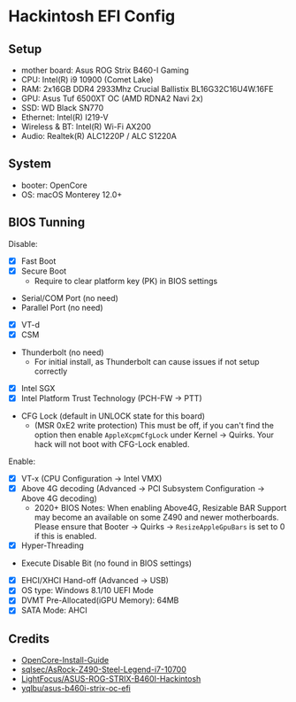 # Hackintosh EFI Config

## Setup

- mother board: Asus ROG Strix B460-I Gaming
- CPU: Intel(R) i9 10900 (Comet Lake)
- RAM: 2x16GB DDR4 2933Mhz Crucial Ballistix BL16G32C16U4W.16FE
- GPU: Asus Tuf 6500XT OC (AMD RDNA2 Navi 2x)
- SSD: WD Black SN770
- Ethernet: Intel(R) I219-V
- Wireless & BT: Intel(R) Wi-Fi AX200
- Audio: Realtek(R) ALC1220P / ALC S1220A

## System

- booter: OpenCore
- OS: macOS Monterey 12.0+

## BIOS Tunning

Disable:

- [x] Fast Boot
- [x] Secure Boot
  - Require to clear platform key (PK) in BIOS settings
- Serial/COM Port (no need)
- Parallel Port (no need)
- [x] VT-d
- [x] CSM
- Thunderbolt (no need)
  - For initial install, as Thunderbolt can cause issues if not setup correctly
- [x] Intel SGX
- [x] Intel Platform Trust Technology (PCH-FW -> PTT)
- CFG Lock (default in UNLOCK state for this board)
  - (MSR 0xE2 write protection) This must be off, if you can't find the option
    then enable `AppleXcpmCfgLock` under Kernel -> Quirks. Your hack will not
    boot with CFG-Lock enabled.

Enable:

- [x] VT-x (CPU Configuration -> Intel VMX)
- [x] Above 4G decoding (Advanced -> PCI Subsystem Configuration -> Above 4G
      decoding)
  - 2020+ BIOS Notes: When enabling Above4G, Resizable BAR Support may become an
    available on some Z490 and newer motherboards. Please ensure that Booter ->
    Quirks -> `ResizeAppleGpuBars` is set to 0 if this is enabled.
- [x] Hyper-Threading
- Execute Disable Bit (no found in BIOS settings)
- [x] EHCI/XHCI Hand-off (Advanced -> USB)
- [x] OS type: Windows 8.1/10 UEFI Mode
- [x] DVMT Pre-Allocated(iGPU Memory): 64MB
- [x] SATA Mode: AHCI

## Credits

- [OpenCore-Install-Guide](https://dortania.github.io/OpenCore-Install-Guide/config.plist/comet-lake.html)
- [sqlsec/AsRock-Z490-Steel-Legend-i7-10700](https://github.com/sqlsec/AsRock-Z490-Steel-Legend-i7-10700)
- [LightFocus/ASUS-ROG-STRIX-B460I-Hackintosh](https://github.com/LightFocus/ASUS-ROG-STRIX-B460I-Hackintosh)
- [yqlbu/asus-b460i-strix-oc-efi](https://github.com/yqlbu/asus-b460i-strix-oc-efi)
